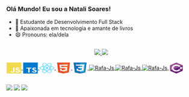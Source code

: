 ### Olá Mundo! Eu sou a Natali Soares!


- 🔭 Estudante de Desenvolvimento Full Stack
- 🌱 Apaixonada em tecnologia e amante de livros
- 😄 Pronouns: ela/dela

##

<div align="center">
  <a href="https://github.com/nat-1501">
  <img height="180em" src="https://github-readme-stats.vercel.app/api?username=nat-1501&show_icons=true&theme=cobalt&include_all_commits=true&count_private=true"/>
  <img height="180em" src="https://github-readme-stats.vercel.app/api/top-langs/?username=nat-1501&layout=compact&langs_count=7&theme=cobalt"/>
</div>
  
<div style="display: inline_block"><br>
  <img align="center" alt="Rafa-Js" height="30" width="40" src="https://raw.githubusercontent.com/devicons/devicon/master/icons/javascript/javascript-plain.svg">
  <img align="center" alt="Rafa-Ts" height="30" width="40" src="https://raw.githubusercontent.com/devicons/devicon/master/icons/typescript/typescript-plain.svg">
  <img align="center" alt="Rafa-React" height="30" width="40" src="https://raw.githubusercontent.com/devicons/devicon/master/icons/react/react-original.svg">
  <img align="center" alt="Rafa-HTML" height="30" width="40" src="https://raw.githubusercontent.com/devicons/devicon/master/icons/html5/html5-original.svg">
  <img align="center" alt="Rafa-CSS" height="30" width="40" src="https://raw.githubusercontent.com/devicons/devicon/master/icons/css3/css3-original.svg">
   <img align="center" alt="Rafa-Js" height="65" width="65" src="https://cdn.jsdelivr.net/gh/devicons/devicon/icons/nodejs/nodejs-original-wordmark.svg" />
   <img align="center" alt="Rafa-Js" height="65" width="65" src="https://cdn.jsdelivr.net/gh/devicons/devicon/icons/mysql/mysql-original-wordmark.svg" />
   <img  align="center" alt="Rafa-Js" height="50" width="50" src="https://cdn.jsdelivr.net/gh/devicons/devicon/icons/php/php-plain.svg" />


  <img align="center" alt="Rafa-Csharp" height="30" width="40" src="https://raw.githubusercontent.com/devicons/devicon/master/icons/csharp/csharp-original.svg">
  
</div>
  
  ##
  
  <div>
  <a href="https://instagram.com/nati_soarez" target="_blank"><img src="https://img.shields.io/badge/-Instagram-%23E4405F?style=for-the-badge&logo=instagram&logoColor=white" target="_blank"></a>
  <a href = "mailto:natalisoares90@gmail.com"><img src="https://img.shields.io/badge/-Gmail-%23333?style=for-the-badge&logo=gmail&logoColor=white" target="_blank"></a>
  <a href="https://www.linkedin.com/in/natali-soares-3b27031a4/" target="_blank"><img src="https://img.shields.io/badge/-LinkedIn-%230077B5?style=for-the-badge&logo=linkedin&logoColor=white" target="_blank"></a> 
  </div>

  
 
